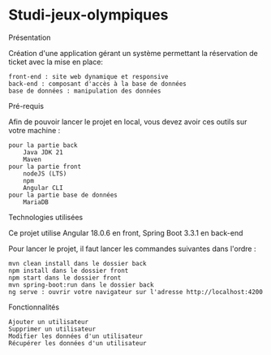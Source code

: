 # Studi-jeux-olympiques

Présentation

Création d'une application gérant un système permettant la réservation de ticket avec la mise en place: 

    front-end : site web dynamique et responsive
    back-end : composant d'accès à la base de données
    base de données : manipulation des données

Pré-requis

Afin de pouvoir lancer le projet en local, vous devez avoir ces outils sur votre machine :

    pour la partie back
        Java JDK 21
        Maven
    pour la partie front
        nodeJS (LTS)
        npm
        Angular CLI
    pour la partie base de données
        MariaDB

Technologies utilisées

Ce projet utilise Angular 18.0.6 en front, Spring Boot 3.3.1 en back-end

Pour lancer le projet, il faut lancer les commandes suivantes dans l'ordre :

    mvn clean install dans le dossier back
    npm install dans le dossier front
    npm start dans le dossier front
    mvn spring-boot:run dans le dossier back
    ng serve : ouvrir votre navigateur sur l'adresse http://localhost:4200

Fonctionnalités

    Ajouter un utilisateur
    Supprimer un utilisateur
    Modifier les données d'un utilisateur
    Récupérer les données d'un utilisateur
